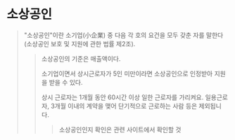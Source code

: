 # 소상공인

> "소상공인"이란 소기업(小企業) 중 다음 각 호의 요건을 모두 갖춘 자를 말한다(소상공인 보호 및 지원에 관한 법률 제2조).
>
> > 소상공인의 기준은 매출액이다.
> >
> > 소기업이면서 상시근로자가 5인 미만이라면 소상공인으로 인정받아 지원을 받을 수 있다.
> >
> > 상시 근로자는 1개월 동안 60시간 이상 일한 근로자를 가리켜요. 일용근로자, 3개월 이내의 계약을 맺어 단기적으로 근로하는 사람 등은 제외됩니다.
> >
> > > 소상공인인지 확인은 관련 사이트에서 확인할 것
